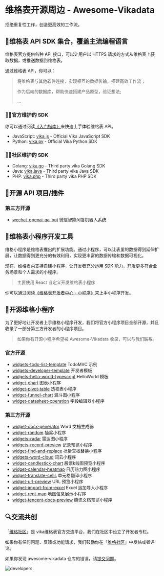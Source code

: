 # 维格表开源周边 - Awesome-Vikadata
拒绝重复性工作，创造更高效的工作流。

## 🎯维格表 API SDK 集合，覆盖主流编程语言
维格表官方提供各种 API 接口，可以让用户以 HTTPS 请求的方式从维格表上获取数据，或推送数据到维格表。

通过维格表 API，你可以：

> 将维格表与其他软件连接，实现相互的数据传输，搭建高效工作流；
> 
> 作为后端的数据库，帮助快速搭建产品原型，验证想法;
> 
> ...

### 👨‍💻官方维护的 SDK
你可以通过阅读[《入门指南》](https://vika.cn/developers/api/quick-start)来快速上手体验维格表 API。

- JavaScript: [vika.js](https://github.com/vikadata/vika.js) - Official Vika JavaScript SDK
- Python: [vika.py](https://github.com/vikadata/vika.py) - Official Vika Python SDK

### 👨‍💻社区维护的 SDK
- Golang: [vika.go](https://github.com/vikadata/vika.go) - Third party vika Golang SDK
- Java: [vika.java](https://github.com/vikadata/vika.java) - Third party vika Java SDK
- PHP: [vika.php](https://github.com/vikadata/vika.php) - Third party vika PHP SDK

## 🎯开源 API 项目/插件

### 第三方开源
- [wechat-openai-qa-bot](https://github.com/choogoo/wechat-openai-qa-bot) 微信智能问答机器人系统

## 🎯维格表小程序开发工具
维格小程序是维格表推出的扩展功能。通过小程序，可以让表里的数据得到延伸扩展，让数据得到更充分的有效利用，实现更丰富的数据传输和数据可视化。

现在，维格表内支持自建小程序，让开发者充分运用 SDK 能力，开发更多符合业务场景和个人需求的小程序。

> 主要使用 React 自定义开发维格表小程序

你可以通过阅读[《维格表开发者中心 - 小程序》](https://vika.cn/developers/widget/start)来上手小程序开发。

## 🎯开源维格小程序
为了更好地让开发者上手维格小程序开发，我们将官方小程序项目全部开源，并且收录了一部分第三方开发者的小程序项目。

> 如果你有开源小程序希望被 Awesome-Vikadata 收录，可以与我们联系。

### 官方开源
- [widgets-todo-list-template](https://github.com/vikadata/widgets-todo-list-template) TodoMVC 示例
- [widgets-developer-template](https://github.com/vikadata/widgets-developer-template) 开发者模板
- [widgets-hello-world-typescript](https://github.com/vikadata/widgets-hello-world-typescript) HelloWorld 模板
- [widget-chart](https://github.com/vikadata/widget-chart) 图表小程序
- [widget-pivot-table](https://github.com/vikadata/vikadata-widget-pivot-table) 透视表小程序
- [widget-funnel-chart](https://github.com/vikadata/widget-funnel-chart) 漏斗图小程序
- [widget-datasheet-operation](https://github.com/vikadata/widget-datasheet-operation) 字段编辑器小程序



### 第三方开源
- [widget-docx-generator](https://github.com/kwp-lab/vikadata-widget-docx-generator) Word 文档生成器
- [widget-random](https://github.com/Liamzai/vika-random-widget) 抽奖小程序
- [widgets-radar](https://github.com/kwp-lab/vikadata-widget-radar) 雷达图小程序
- [widgets-record-preview](https://github.com/yikeke/Record-Preview-Vika-Widget) 记录预览小程序
- [widget-find-and-replace](https://github.com/Niko030303/vikadata-widget-find-and-replace) 批量查找替换小程序
- [widgets-word-cloud](https://github.com/vikadata/widgets-word-cloud) 词云小程序
- [widget-candlestick-chart](https://github.com/Niko030303/vikadata-widget-candlestick-chart) 股票k线图预览小程序
- [widget-calendar-heatmap](https://github.com/Niko030303/vikadata-widget-calendar-heatmap) 日历热力图小程序
- [widget-translate-cells](https://github.com/yikeke/Translate-Cells-Vika-Widget) 单元格翻译小程序
- [widget-url-preview](https://github.com/yikeke/URL-Preview-Vika-Widget) URL 预览小程序
- [widget-import-from-excel](https://github.com/xukecheng/widget-import-from-excel) Excel 追加导入小程序
- [widget-rent-map](https://github.com/laboonly/widgets-rent-map) 地图信息展示小程序
- [widget-tencent-docs-preview](https://github.com/Cococococococococococococo/tencent) 腾讯文档预览小程序

## 🔍交流共创
「[维格社区](https://bbs.vika.cn/feature/2)」是 vika维格表官方交流平台，我们在社区中设立了开发者专栏。

如果你有任何问题、反馈或功能请求，我们鼓励你在「[维格社区](https://bbs.vika.cn/feature/2)」中发帖或者评论。

如果你发现 awesome-vikadata 仓库的错误，请[提交问题](https://github.com/vikadata/awesome-vikadata/issues)。

![developers](https://s1.vika.cn/space/2022/02/11/d933e1ca75084e09a96c50152a7ed4ac)
